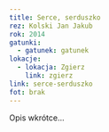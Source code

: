 ```yaml
---
title: Serce, serduszko
rez: Kolski Jan Jakub
rok: 2014
gatunki: 
  - gatunek: gatunek
lokacje:
  - lokacja: Zgierz
    link: zgierz
link: serce-serduszko
fot: brak
---
```

Opis wkrótce…